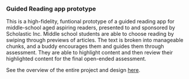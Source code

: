 ### Guided Reading app prototype

This is a high-fidelity, funtional prototype of a guided reading app for middle-school aged aspiring readers, presented to and sponsored by Scholastic Inc. Middle school students are able to choose reading by swiping through previews of articles. The text is broken into manageable chunks, and a buddy encourages them and guides them through assessment. They are able to highlight content and then review their highlighted content for the final open-ended assessment. 

See the overview of the entire project and design [here](https://drive.google.com/file/d/1g0j47ueRciPXYMw-sPyihqldXb1gbLiV/view?usp=sharing). 
